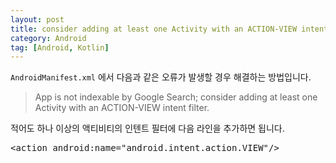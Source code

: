 ```yaml
---
layout: post
title: consider adding at least one Activity with an ACTION-VIEW intent filter
category: Android
tag: [Android, Kotlin]
---
```


`AndroidManifest.xml` 에서 다음과 같은 오류가 발생할 경우 해결하는 방법입니다.

> App is not indexable by Google Search; consider adding at least one Activity with an ACTION-VIEW intent filter.

적어도 하나 이상의 액티비티의 인텐트 필터에 다음 라인을 추가하면 됩니다.

<pre class="prettyprint">
&lt;action android:name="android.intent.action.VIEW"/&gt;
</pre>